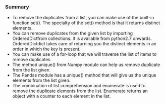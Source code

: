 ### Summary

- To remove the duplicates from a list, you can make use of the built-in function set(). The specialty of the set() method is that it returns distinct elements.
- You can remove duplicates from the given list by importing OrderedDictfrom collections. It is available from python2.7 onwards. OrderedDictdict takes care of returning you the distinct elements in an order in which the key is present.
- You can make use of a for-loop that we will traverse the list of items to remove duplicates.
- The method unique() from Numpy module can help us remove duplicate from the list given.
- The Pandas module has a unique() method that will give us the unique elements from the list given.
- The combination of list comprehension and enumerate is used to remove the duplicate elements from the list. Enumerate returns an object with a counter to each element in the list.
